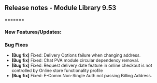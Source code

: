 ## Release notes - Module Library 9.53
=======

### New Features/Updates:

### Bug Fixes

* **[Bug fix]** Fixed: Delivery Options failure when changing address.
* **[Bug fix]** Fixed: Chat PVA module circular dependency removal.
* **[Bug fix]** Fixed: Request delivery date feature in online checkout is not controlled by Online store functionality profile
* **[Bug fix]** Fixed: E-Comm Non-Single Auth not passing Billing Address.
